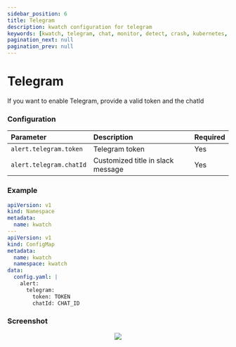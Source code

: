 ```yaml
---
sidebar_position: 6
title: Telegram
description: kwatch configuration for telegram
keywords: [kwatch, telegram, chat, monitor, detect, crash, kubernetes, cluster]
pagination_next: null
pagination_prev: null
---
```


# Telegram

If you want to enable Telegram, provide a valid token and the chatId

### Configuration

| Parameter               |  Description                              | Required       |
|:------------------------|:----------------------------------------- |:-------------- |
| `alert.telegram.token`  |  Telegram token                           | Yes            |
| `alert.telegram.chatId` |  Customized title in slack message        | Yes            |


### Example


```yaml
apiVersion: v1
kind: Namespace
metadata:
  name: kwatch
---
apiVersion: v1
kind: ConfigMap
metadata:
  name: kwatch
  namespace: kwatch
data:
  config.yaml: |
    alert:
      telegram:
        token: TOKEN
        chatId: CHAT_ID
```

### Screenshot

<p align="center">
    <img src="./../../img/telegram.png" max-height="700px" />
</p>